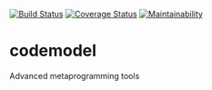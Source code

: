 [![Build Status](https://travis-ci.com/dwhswenson/codemodel.svg?branch=master)](https://travis-ci.com/dwhswenson/codemodel)
[![Coverage Status](https://coveralls.io/repos/github/dwhswenson/codemodel/badge.svg?branch=master)](https://coveralls.io/github/dwhswenson/codemodel?branch=master)
[![Maintainability](https://api.codeclimate.com/v1/badges/3f5a09bc390217000e8e/maintainability)](https://codeclimate.com/github/dwhswenson/codemodel/maintainability)

# codemodel
Advanced metaprogramming tools
